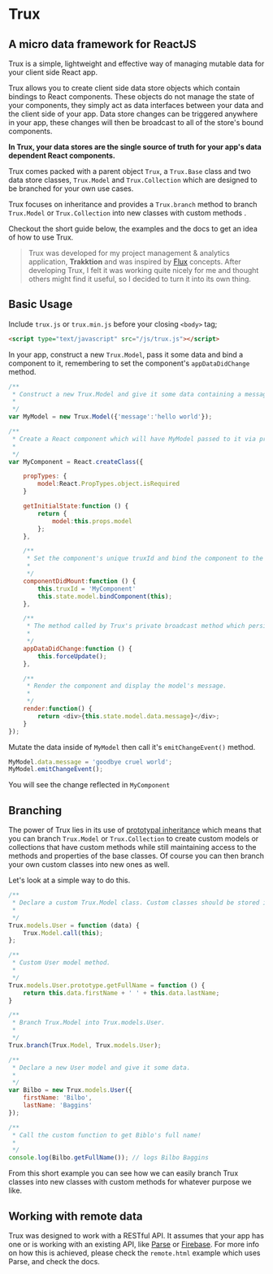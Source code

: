 # Trux
## A micro data framework for ReactJS

Trux is a simple, lightweight and effective way of managing mutable data for your client side React app.

Trux allows you to create client side data store objects which contain bindings to React components. These objects do not manage the state of your components, they simply act as data interfaces between your data and the client side of your app. Data store changes can be triggered anywhere in your app, these changes will then be broadcast to all of the store's bound components.

**In Trux, your data stores are the single source of truth for your app's data dependent React components.**

Trux comes packed with a parent object `Trux`, a `Trux.Base` class and two data store classes, `Trux.Model` and `Trux.Collection` which are designed to be branched for your own use cases.

Trux focuses on inheritance and provides a `Trux.branch` method to branch `Trux.Model` or `Trux.Collection` into new classes with custom methods .

Checkout the short guide below, the examples and the docs to get an idea of how to use Trux.

> Trux was developed for my project management & analytics application, **Trakktion** and was inspired by [Flux](https://facebook.github.io/flux/) concepts. After developing Trux, I felt it was working quite nicely for me and thought others might find it useful, so I decided to turn it into its own thing.

## Basic Usage

Include `trux.js` or `trux.min.js` before your closing `<body>` tag;

```html
<script type="text/javascript" src="/js/trux.js"></script>
```

In your app, construct a new `Trux.Model`, pass it some data and bind a component to it, remembering to set the component's `appDataDidChange` method.

```javascript
/**
 * Construct a new Trux.Model and give it some data containing a message property.
 *
 */
var MyModel = new Trux.Model({'message':'hello world'});

/**
 * Create a React component which will have MyModel passed to it via props.
 *
 */
var MyComponent = React.createClass({

	propTypes: {
		model:React.PropTypes.object.isRequired
	}

    getInitialState:function () {
        return {
            model:this.props.model
        };
    },

    /**
     * Set the component's unique truxId and bind the component to the model.
     *
     */
    componentDidMount:function () {
        this.truxId = 'MyComponent'
        this.state.model.bindComponent(this);
    },

    /**
     * The method called by Trux's private broadcast method which persists changes in data across bound components.
     *
     */
    appDataDidChange:function () {
        this.forceUpdate();
    },

    /**
     * Render the component and display the model's message.
     *
     */
    render:function() {
        return <div>{this.state.model.data.message}</div>;
    }
});
```

Mutate the data inside of `MyModel` then call it's `emitChangeEvent()` method.

```javascript
MyModel.data.message = 'goodbye cruel world';
MyModel.emitChangeEvent();
```

You will see the change reflected in `MyComponent`


## Branching

The power of Trux lies in its use of [prototypal inheritance](https://developer.mozilla.org/en-US/docs/Web/JavaScript/Introduction_to_Object-Oriented_JavaScript) which means that you can branch `Trux.Model` or `Trux.Collection` to create custom models or collections that have custom methods while still maintaining access to the methods and properties of the base classes. Of course you can then branch your own custom classes into new ones as well.

Let's look at a simple way to do this.

```javascript
/**
 * Declare a custom Trux.Model class. Custom classes should be stored inside the Trux.models or Trux.collections objects for easy reference.
 *
 */
Trux.models.User = function (data) {
	Trux.Model.call(this);
};

/**
 * Custom User model method.
 *
 */
Trux.models.User.prototype.getFullName = function () {
	return this.data.firstName + ' ' + this.data.lastName;
}

/**
 * Branch Trux.Model into Trux.models.User.
 *
 */
Trux.branch(Trux.Model, Trux.models.User);

/**
 * Declare a new User model and give it some data.
 *
 */
var Bilbo = new Trux.models.User({
	firstName: 'Bilbo',
	lastName: 'Baggins'
});

/**
 * Call the custom function to get Biblo's full name!
 *
 */
console.log(Bilbo.getFullName()); // logs Bilbo Baggins
```

From this short example you can see how we can easily branch Trux classes into new classes with custom methods for whatever purpose we like.


## Working with remote data

Trux was designed to work with a RESTful API. It assumes that your app has one or is working with an existing API, like [Parse](https://parse.com) or [Firebase](https://firebase.com). For more info on how this is achieved, please check the `remote.html` example which uses Parse, and check the docs.
